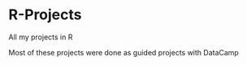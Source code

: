 # R-Projects
All my projects in R 

Most of these projects were done as guided projects with DataCamp
